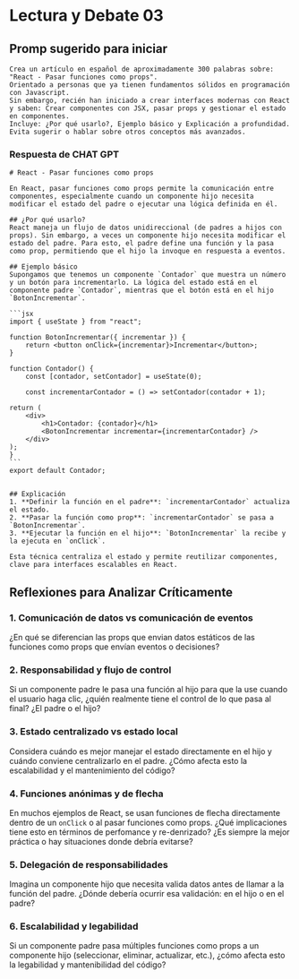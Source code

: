 # Lectura y Debate 03

## Promp sugerido para iniciar

```
Crea un artículo en español de aproximadamente 300 palabras sobre: "React - Pasar funciones como props".
Orientado a personas que ya tienen fundamentos sólidos en programación con Javascript.
Sin embargo, recién han iniciado a crear interfaces modernas con React y saben: Crear componentes con JSX, pasar props y gestionar el estado en componentes.
Incluye: ¿Por qué usarlo?, Ejemplo básico y Explicación a profundidad.
Evita sugerir o hablar sobre otros conceptos más avanzados.
```

### Respuesta de CHAT GPT 

    # React - Pasar funciones como props

    En React, pasar funciones como props permite la comunicación entre componentes, especialmente cuando un componente hijo necesita modificar el estado del padre o ejecutar una lógica definida en él.

    ## ¿Por qué usarlo?
    React maneja un flujo de datos unidireccional (de padres a hijos con props). Sin embargo, a veces un componente hijo necesita modificar el estado del padre. Para esto, el padre define una función y la pasa como prop, permitiendo que el hijo la invoque en respuesta a eventos.

    ## Ejemplo básico
    Supongamos que tenemos un componente `Contador` que muestra un número y un botón para incrementarlo. La lógica del estado está en el componente padre `Contador`, mientras que el botón está en el hijo `BotonIncrementar`.

    ```jsx
    import { useState } from "react";

    function BotonIncrementar({ incrementar }) {
        return <button onClick={incrementar}>Incrementar</button>;
    }

    function Contador() {
        const [contador, setContador] = useState(0);

        const incrementarContador = () => setContador(contador + 1);

    return (
        <div>
            <h1>Contador: {contador}</h1>
            <BotonIncrementar incrementar={incrementarContador} />
        </div>
    );
    }
    ```
    export default Contador;


    ## Explicación
    1. **Definir la función en el padre**: `incrementarContador` actualiza el estado.
    2. **Pasar la función como prop**: `incrementarContador` se pasa a `BotonIncrementar`.
    3. **Ejecutar la función en el hijo**: `BotonIncrementar` la recibe y la ejecuta en `onClick`.

    Esta técnica centraliza el estado y permite reutilizar componentes, clave para interfaces escalables en React.

## Reflexiones para Analizar Críticamente

### 1. Comunicación de datos vs comunicación de eventos

¿En qué se diferencian las props que envian datos estáticos de las funciones como props que envían eventos o decisiones?

### 2. Responsabilidad y flujo de control

Si un componente padre le pasa una función al hijo para que la use cuando el usuario haga clic, ¿quién realmente tiene el control de lo que pasa al final? ¿El padre o el hijo?

### 3. Estado centralizado vs estado local

Considera cuándo es mejor manejar el estado directamente en el hijo y cuándo conviene centralizarlo en el padre. ¿Cómo afecta esto la escalabilidad y el mantenimiento del código?

### 4. Funciones anónimas y de flecha

En muchos ejemplos de React, se usan funciones de flecha directamente dentro de un `onClick` o al pasar funciones como props. ¿Qué implicaciones tiene esto en términos de perfomance y re-denrizado? ¿Es siempre la mejor práctica o hay situaciones donde debría evitarse?

### 5. Delegación de responsabilidades

Imagina un componente hijo que necesita valida datos antes de llamar a la función del padre. ¿Dónde debería ocurrir esa validación: en el hijo o en el padre?

### 6. Escalabilidad y legabilidad

Si un componente padre pasa múltiples funciones como props a un componente hijo (seleccionar, eliminar, actualizar, etc.), ¿cómo afecta esto la legabilidad y mantenibilidad del código?
